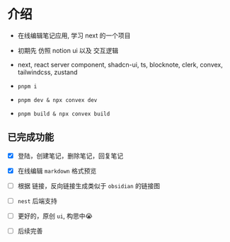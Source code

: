 # 介绍

- 在线编辑笔记应用, 学习 next 的一个项目

- 初期先 仿照 notion ui 以及 交互逻辑

- next, react server component, shadcn-ui, ts, blocknote, clerk, convex, tailwindcss, zustand

- `pnpm i`
- `pnpm dev & npx convex dev`
- `pnpm build & npx convex build` 

## 已完成功能

- [x] 登陆，创建笔记，删除笔记，回复笔记

- [x] 在线编辑 `markdown` 格式预览

- [ ] 根据 链接，反向链接生成类似于 `obsidian` 的链接图
- [ ] `nest` 后端支持
- [ ] 更好的，原创 `ui`, 构思中😭
- [ ] 后续完善
